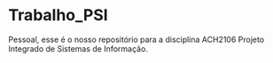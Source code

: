# Trabalho_PSI

Pessoal, esse é o nosso repositório para a disciplina ACH2106 Projeto Integrado de Sistemas de Informação.
